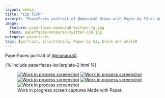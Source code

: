 ```yaml
---
layout: media
title: "Lip lick"
excerpt: "PaperFaces portrait of @monaura0 drawn with Paper by 53 on an iPad."
image: 
  feature: paperfaces-monaura0-twitter-lg.jpg
  thumb: paperfaces-monaura0-twitter-150.jpg
category: paperfaces
tags: [portrait, illustration, Paper by 53, black and white]
---
```


PaperFaces portrait of [@monaura0](http://twitter.com/monaura0).

{% include paperfaces-boilerplate-2.html %}

<figure class="third">
	<a href="{{ site.url }}/images/paperfaces-monaura0-process-1-lg.jpg"><img src="{{ site.url }}/images/paperfaces-monaura0-process-1-600.jpg" alt="Work in process screenshot"></a>
	<a href="{{ site.url }}/images/paperfaces-monaura0-process-2-lg.jpg"><img src="{{ site.url }}/images/paperfaces-monaura0-process-2-600.jpg" alt="Work in process screenshot"></a>
	<a href="{{ site.url }}/images/paperfaces-monaura0-process-3-lg.jpg"><img src="{{ site.url }}/images/paperfaces-monaura0-process-3-600.jpg" alt="Work in process screenshot"></a>
	<a href="{{ site.url }}/images/paperfaces-monaura0-process-4-lg.jpg"><img src="{{ site.url }}/images/paperfaces-monaura0-process-4-600.jpg" alt="Work in process screenshot"></a>
	<a href="{{ site.url }}/images/paperfaces-monaura0-process-5-lg.jpg"><img src="{{ site.url }}/images/paperfaces-monaura0-process-5-600.jpg" alt="Work in process screenshot"></a>
	<figcaption>Work in progress screen captures Made with Paper.</figcaption>
</figure>